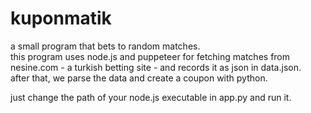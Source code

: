 # kuponmatik  
a small program that bets to random matches.  
this program uses node.js and puppeteer for fetching matches from nesine.com - a turkish betting site - and records it as json in data.json.  
after that, we parse the data and create a coupon with python.  

just change the path of your node.js executable in app.py and run it.
